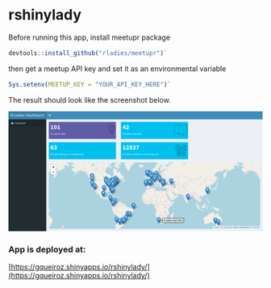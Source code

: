 # rshinylady

Before running this app, install meetupr package

```r
devtools::install_github("rladies/meetupr")`
```

then get a meetup API key and set it as an environmental variable

```r
Sys.setenv(MEETUP_KEY = "YOUR_API_KEY_HERE")`
```

The result should look like the screenshot below.

![](rladiesapp.png)


### App is deployed at: 

[https://gqueiroz.shinyapps.io/rshinylady/](https://gqueiroz.shinyapps.io/rshinylady/)
